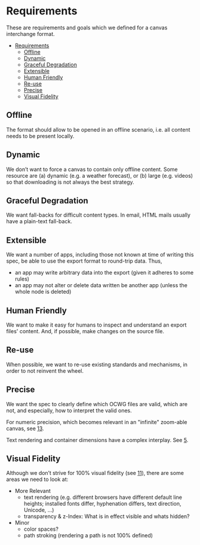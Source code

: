 # Requirements
These are requirements and goals which we defined for a canvas interchange format.

<!-- TOC -->
* [Requirements](#requirements)
  * [Offline](#offline)
  * [Dynamic](#dynamic)
  * [Graceful Degradation](#graceful-degradation)
  * [Extensible](#extensible)
  * [Human Friendly](#human-friendly)
  * [Re-use](#re-use)
  * [Precise](#precise)
  * [Visual Fidelity](#visual-fidelity)
<!-- TOC -->

## Offline
The format should allow to be opened in an offline scenario, i.e. all
content needs to be present locally.

## Dynamic
We don’t want to force a canvas to contain only offline content. Some
resource are (a) dynamic (e.g. a weather forecast), or (b) large (e.g.
videos) so that downloading is not always the best strategy.

## Graceful Degradation
We want fall-backs for difficult content types. In email, HTML mails
usually have a plain-text fall-back.

## Extensible
We want a number of apps, including those not known at time of writing
this spec, be able to use the export format to round-trip data. Thus,

- an app may write arbitrary data into the export (given it adheres to
  some rules)
- an app may not alter or delete data written be another app (unless the
  whole node is deleted)

## Human Friendly
We want to make it easy for humans to inspect and understand an export
files' content. And, if possible, make changes on the source file.

## Re-use
When possible, we want to re-use existing standards and mechanisms, in
order to not reinvent the wheel.

## Precise
We want the spec to clearly define which OCWG files are valid, which are
not, and especially, how to interpret the valid ones.

For numeric precision, which becomes relevant in an "infinite" zoom-able
canvas, see [13](https://github.com/orgs/ocwg/discussions/13).

Text rendering and container dimensions have a complex interplay. See
[5](https://github.com/orgs/ocwg/discussions/5).

## Visual Fidelity
Although we don’t strive for 100% visual fidelity (see
[11](https://github.com/orgs/ocwg/discussions/11)), there are some areas
we need to look at:

- More Relevant
  - text rendering (e.g. different browsers have different default line
    heights; installed fonts differ, hyphenation differs, text direction,
    Unicode, …)
  - transparency & z-Index: What is in effect visible and whats hidden?
- Minor
  - color spaces?
  - path stroking (rendering a path is not 100% defined)
